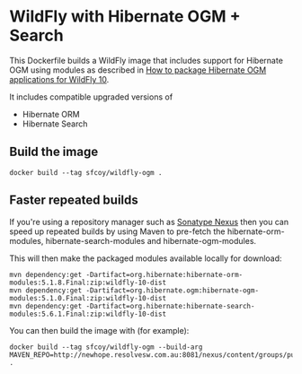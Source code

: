 # WildFly with Hibernate OGM + Search

This Dockerfile builds a WildFly image that includes support for Hibernate OGM using modules as described in
[How to package Hibernate OGM applications for WildFly 10](https://docs.jboss.org/hibernate/stable/ogm/reference/en-US/html_single/?v=5.1#ogm-configuration-jbossmodule).

It includes compatible upgraded versions of 

 * Hibernate ORM
 * Hibernate Search
   
   
## Build the image

    docker build --tag sfcoy/wildfly-ogm .

## Faster repeated builds

If you're using a repository manager such as [Sonatype Nexus](https://www.sonatype.com/nexus-repository-sonatype)
then you can speed up repeated builds by using Maven to pre-fetch the hibernate-orm-modules, hibernate-search-modules
 and  hibernate-ogm-modules.
 
This will then make the packaged modules available locally for download:

    mvn dependency:get -Dartifact=org.hibernate:hibernate-orm-modules:5.1.8.Final:zip:wildfly-10-dist
    mvn dependency:get -Dartifact=org.hibernate.ogm:hibernate-ogm-modules:5.1.0.Final:zip:wildfly-10-dist
    mvn dependency:get -Dartifact=org.hibernate:hibernate-search-modules:5.6.1.Final:zip:wildfly-10-dist

You can then build the image with (for example):

    docker build --tag sfcoy/wildfly-ogm --build-arg MAVEN_REPO=http://newhope.resolvesw.com.au:8081/nexus/content/groups/public/ .
    
